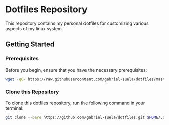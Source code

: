 # Dotfiles Repository

This repository contains my personal dotfiles for customizing various aspects of my linux system.

## Getting Started

### Prerequisites

Before you begin, ensure that you have the necessary prerequisites:

```bash
wget -qO- https://raw.githubusercontent.com/gabriel-suela/dotfiles/master/init.sh | bash
```

### Clone this Repository

To clone this dotfiles repository, run the following command in your terminal:

```bash
git clone --bare https://github.com/gabriel-suela/dotfiles.git $HOME/.dotfiles && source ~/.zshrc 
```
